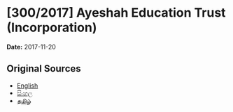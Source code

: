 # [300/2017] Ayeshah Education Trust (Incorporation)

**Date:** 2017-11-20

## Original Sources

- [English](https://documents.gov.lk/view/bills/2017/11/300-2017_E.pdf)
- [සිංහල](https://documents.gov.lk/view/bills/2017/11/300-2017_S.pdf)
- [தமிழ்](https://documents.gov.lk/view/bills/2017/11/300-2017_T.pdf)
